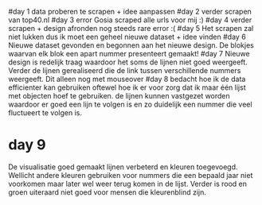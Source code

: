 #day 1 
data proberen te scrapen + idee aanpassen
#day 2 
verder scrapen van top40.nl
#day 3 
error Gosia scraped alle urls voor mij :)
#day 4 
verder scrapen + design afronden
nog steeds rare error :(
#day 5 
Het scrapen zal niet lukken dus ik moet een geheel nieuwe dataset + idee vinden
#day 6
Nieuwe dataset gevonden en begonnen aan het nieuwe design. De blokjes waarvan elk blok een apart nummer presenteert gemaakt!
#day 7
Nieuwe design is redelijk traag waardoor het soms de lijnen niet goed weergeeft. Verder de lijnen gerealiseerd die de link tussen verschillende nummers weergeeft. Dit alleen nog met mouseover
#day 8
bedacht hoe ik de data efficienter kan gebruiken oftewel hoe ik er voor zorg dat ik maar één lijst met objecten hoef te gebruiken. de lijnen kunnen vastgezet worden waardoor er goed een lijn te volgen is en zo duidelijk een nummer die veel fluctueert te volgen is.
# day 9
De visualisatie goed gemaakt lijnen verbeterd en kleuren toegevoegd. Wellicht andere kleuren gebruiken voor nummers die een bepaald jaar niet voorkomen maar later wel weer terug komen in de lijst. Verder is rood en groen uiteraard niet goed voor mensen die kleurenblind zijn.
